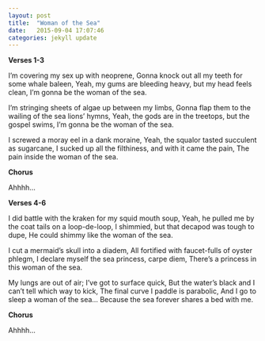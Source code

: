 ```yaml
---
layout: post
title:  "Woman of the Sea"
date:   2015-09-04 17:07:46
categories: jekyll update
---
```


**Verses 1-3**

I’m covering my sex up with neoprene,
Gonna knock out all my teeth for some whale baleen,
Yeah, my gums are bleeding heavy, but my head feels clean,
I’m gonna be the woman of the sea.

I’m stringing sheets of algae up between my limbs,
Gonna flap them to the wailing of the sea lions’ hymns,
Yeah, the gods are in the treetops, but the gospel swims,
I’m gonna be the woman of the sea.

I screwed a moray eel in a dank moraine,
Yeah, the squalor tasted succulent as sugarcane,
I sucked up all the filthiness, and with it came the pain,
The pain inside the woman of the sea.

**Chorus**

Ahhhh...

**Verses 4-6**

I did battle with the kraken for my squid mouth soup,
Yeah, he pulled me by the coat tails on a loop-de-loop,
I shimmied, but that decapod was tough to dupe,
He could shimmy like the woman of the sea.

I cut a mermaid’s skull into a diadem,
All fortified with faucet-fulls of oyster phlegm,
I declare myself the sea princess, carpe diem,
There’s a princess in this woman of the sea.

My lungs are out of air; I’ve got to surface quick,
But the water’s black and I can’t tell which way to kick,
The final curve I paddle is parabolic,
And I go to sleep a woman of the sea…
Because the sea forever shares a bed with me.

**Chorus**

Ahhhh...
